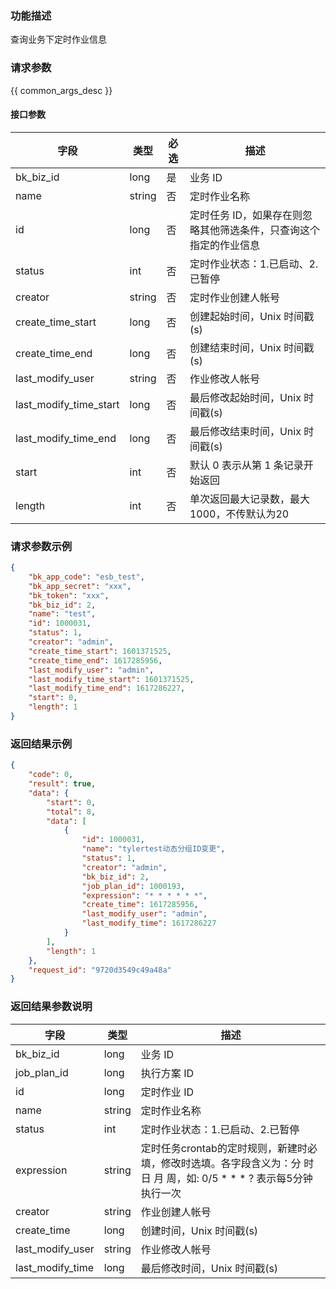 ### 功能描述

查询业务下定时作业信息

### 请求参数

{{ common_args_desc }}

#### 接口参数

| 字段                   |  类型       | 必选   |  描述      |
|------------------------|------------|--------|------------|
| bk_biz_id              |  long      | 是     | 业务 ID |
| name                   |  string    | 否     | 定时作业名称 |
| id                     |  long      | 否     | 定时任务 ID，如果存在则忽略其他筛选条件，只查询这个指定的作业信息 |
| status                 |  int       | 否     | 定时作业状态：1.已启动、2.已暂停 |
| creator                |  string    | 否     | 定时作业创建人帐号 |
| create_time_start      |  long      | 否     | 创建起始时间，Unix 时间戳(s) |
| create_time_end        |  long      | 否     | 创建结束时间，Unix 时间戳(s) |
| last_modify_user       |  string    | 否     | 作业修改人帐号 |
| last_modify_time_start |  long      | 否     | 最后修改起始时间，Unix 时间戳(s) |
| last_modify_time_end   |  long      | 否     | 最后修改结束时间，Unix 时间戳(s) |
| start                  |  int       | 否     | 默认 0 表示从第 1 条记录开始返回 |
| length                 |  int       | 否     | 单次返回最大记录数，最大1000，不传默认为20 |

### 请求参数示例

```json
{
    "bk_app_code": "esb_test",
    "bk_app_secret": "xxx",
    "bk_token": "xxx",
    "bk_biz_id": 2,
    "name": "test",
    "id": 1000031,
    "status": 1,
    "creator": "admin",
    "create_time_start": 1601371525,
    "create_time_end": 1617285956,
    "last_modify_user": "admin",
    "last_modify_time_start": 1601371525,
    "last_modify_time_end": 1617286227,
    "start": 0,
    "length": 1
}
```

### 返回结果示例

```json
{
    "code": 0,
    "result": true,
    "data": {
        "start": 0,
        "total": 8,
        "data": [
            {
                "id": 1000031,
                "name": "tylertest动态分组ID变更",
                "status": 1,
                "creator": "admin",
                "bk_biz_id": 2,
                "job_plan_id": 1000193,
                "expression": "* * * * * *",
                "create_time": 1617285956,
                "last_modify_user": "admin",
                "last_modify_time": 1617286227
            }
        ],
        "length": 1
    },
    "request_id": "9720d3549c49a48a"
}
```

### 返回结果参数说明

| 字段             | 类型      | 描述      |
|------------------|-----------|-----------|
| bk_biz_id        | long      | 业务 ID |
| job_plan_id      | long      | 执行方案 ID |
| id               | long      | 定时作业 ID |
| name             | string    | 定时作业名称 |
| status           | int       | 定时作业状态：1.已启动、2.已暂停 |
| expression       | string    | 定时任务crontab的定时规则，新建时必填，修改时选填。各字段含义为：分 时 日 月 周，如: 0/5 * * * ? 表示每5分钟执行一次 |
| creator          | string    | 作业创建人帐号 |
| create_time      | long      | 创建时间，Unix 时间戳(s) |
| last_modify_user | string    | 作业修改人帐号 |
| last_modify_time | long      | 最后修改时间，Unix 时间戳(s) |
